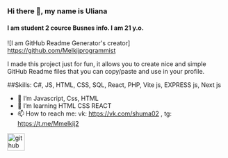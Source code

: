 ### Hi there 👋, my name is Uliana
#### I am student 2 cource Busnes info. I am 21 y.o.
![I am GitHub Readme Generator's creator]
https://github.com/Melkijprogrammist

I made this project just for fun, it allows you to create nice and simple GitHub Readme files that you can copy/paste and use in your profile.

##Skills: C#, JS, HTML, CSS, SQL, React, PHP, Vite js, EXPRESS js, Next js

- 🔭 I’m  Javascript, Css, HTML
- 🌱 I’m  learning HTML CSS REACT
- 📫 How to reach me: vk: https://vk.com/shuma02 , tg: https://t.me/Mmelkij2


[<img src='https://cdn.jsdelivr.net/npm/simple-icons@3.0.1/icons/github.svg' alt='github' height='40'>](https://github.com/https://github.com/Melkijprogrammist)  


